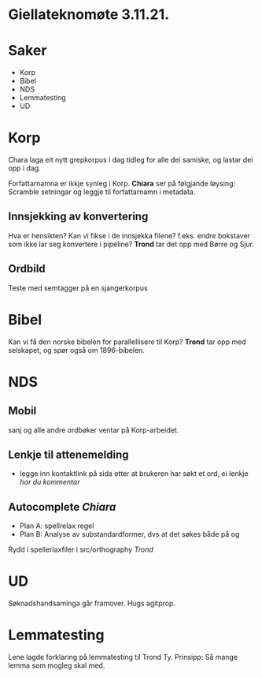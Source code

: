 
Giellateknomøte 3.11.21.
===================


# Saker
* Korp
* Bibel
* NDS
* Lemmatesting
* UD


# Korp

Chara laga eit nytt grepkorpus i dag tidleg for alle dei samiske, og lastar dei opp i dag. 

Forfattarnamna er ikkje synleg i Korp. **Chiara** ser på følgjande løysing: Scramble setningar og leggje til forfattarnamn i metadata.

## Innsjekking av konvertering
Hva er hensikten? Kan vi fikse i de innsjekka filene? f.eks. endre bokstaver som ikke lar seg konvertere i pipeline? **Trond** tar det opp med Børre og Sjur.

## Ordbild
Teste med semtagger på en sjangerkorpus

# Bibel
Kan vi få den norske bibelen for parallellisere til Korp? **Trond** tar opp med selskapet, og spør også om 1896-bibelen.

# NDS

## Mobil

sanj og alle andre ordbøker ventar på Korp-arbeidet.

## Lenkje til attenemelding
* legge inn kontaktlink på sida etter at brukeren har søkt et ord, ei lenkje *har du kommentar*

##  Autocomplete *Chiara*
- Plan A: spellrelax regel 
- Plan B: Analyse av substandardformer, dvs at det søkes både på <l> og <lsbu>

Rydd i spellerlaxfiler i src/orthography *Trond*


# UD

Søknadshandsaminga går framover. Hugs agitprop.

# Lemmatesting

Lene lagde forklaring på lemmatesting  til Trond Ty. Prinsipp:
Så mange lemma som mogleg skal med.



